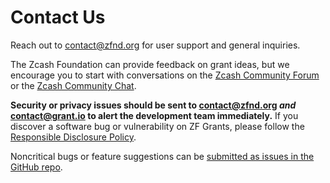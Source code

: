 # Contact Us

Reach out to [contact@zfnd.org](mailto:contact@zfnd.org) for user support and general inquiries.

The Zcash Foundation can provide feedback on grant ideas, but we encourage you to start with conversations on the [Zcash Community Forum](https://forum.zcashcommunity.com/c/community-collaboration) or the [Zcash Community Chat](https://chat.zcashcommunity.com/channel/the-zcash-foundation).

**Security or privacy issues should be sent to contact@zfnd.org _and_ contact@grant.io to alert the development team immediately.** If you discover a software bug or vulnerability on ZF Grants, please follow the [Responsible Disclosure Policy](https://github.com/ZcashFoundation/zcash-grant-system/blob/develop/DISCLOSURE.md).

Noncritical bugs or feature suggestions can be [submitted as issues in the GitHub repo](https://github.com/ZcashFoundation/zcash-grant-system/issues).
